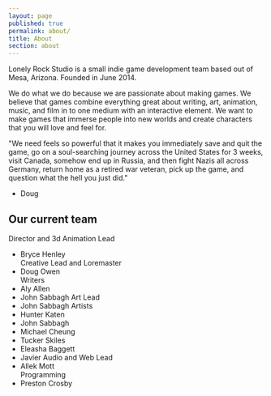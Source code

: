 ```yaml
---
layout: page
published: true
permalink: about/
title: About
section: about
---
```




Lonely Rock Studio is a small indie game development team based out of Mesa, Arizona.   Founded in June 2014.

We do what we do because we are passionate about making games. We believe that games combine everything great about writing, art, animation, music, and film in to one medium with an interactive element. We want to make games that immerse people into new worlds and create characters that you will love and feel for.

"We need feels so powerful that it makes you immediately save and quit the game, go on a soul-searching journey across the United States for 3 weeks, visit Canada, somehow end up in Russia, and then fight Nazis all across Germany, return home as a retired war veteran, pick up the game, and question what the hell you just did."
- Doug

## Our current team
Director and 3d Animation Lead  
-  Bryce Henley  
Creative Lead and Loremaster  
-  Doug Owen  
Writers  
-  Aly Allen  
-  John Sabbagh
Art Lead  
-  John Sabbagh
Artists  
-  Hunter Katen
-  John Sabbagh  
-  Michael Cheung  
-  Tucker Skiles
-  Eleasha Baggett
-  Javier
Audio and Web Lead
-  Allek Mott  
Programming
-  Preston Crosby  
